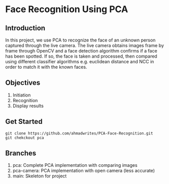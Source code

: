 ﻿# Face Recognition Using PCA
## Introduction
In this project, we use PCA to recognize the face of an unknown person captured 
through the live camera. The live camera obtains images frame by frame through OpenCV
and a face detection algorithm confirms if a face has been spotted. If so, the face
is taken and processed, then compared using different classifier algorithms e.g. 
euclidean distance and NCC in order to match it with the known faces. 

## Objectives
1. Initiation
2. Recognition
3. Display results

## Get Started
```
git clone https://github.com/ahmadwrites/PCA-Face-Recognition.git 
git chekckout pca
```

## Branches 
1. pca: Complete PCA implementation with comparing images
2. pca-camera: PCA implementation with open camera (less accurate)
3. main: Skeleton for project 
